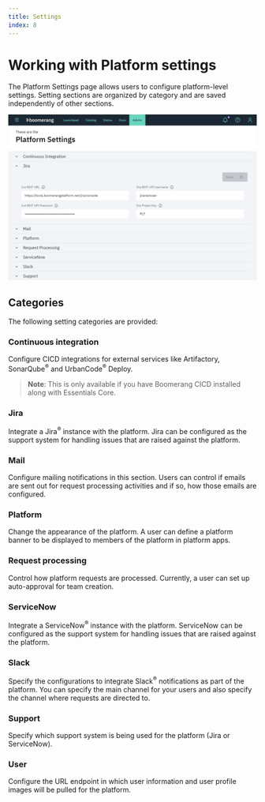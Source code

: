 ```yaml
---
title: Settings
index: 8
---
```


# Working with Platform settings

The Platform Settings page allows users to configure platform-level settings. Setting sections are organized by category and are saved independently of other sections.

![Settings](./assets/img/settings/boomerangadmin_settings.png)

## Categories

The following setting categories are provided:

### Continuous integration

Configure CICD integrations for external services like Artifactory, SonarQube<sup>®</sup> and UrbanCode<sup>®</sup> Deploy.

> **Note**: This is only available if you have Boomerang CICD installed along with Essentials Core.

### Jira

Integrate a Jira<sup>®</sup> instance with the platform. Jira can be configured as the support system for handling issues that are raised against the platform.

### Mail

Configure mailing notifications in this section. Users can control if emails are sent out for request processing activities and if so, how those emails are configured.

### Platform

Change the appearance of the platform. A user can define a platform banner to be displayed to members of the platform in platform apps.

### Request processing

Control how platform requests are processed. Currently, a user can set up auto-approval for team creation.

### ServiceNow

Integrate a ServiceNow<sup>®</sup> instance with the platform. ServiceNow can be configured as the support system for handling issues that are raised against the platform.

### Slack

Specify the configurations to integrate Slack<sup>®</sup> notifications as part of the platform. You can specify the main channel for your users and also specify the channel where requests are directed to.

### Support

Specify which support system is being used for the platform (Jira or ServiceNow).

### User

Configure the URL endpoint in which user information and user profile images will be pulled for the platform.
